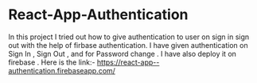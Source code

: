 # React-App-Authentication

In this project I tried out how to give authentication to user on sign in sign out with the help of firbase authentication.
I have given authentication on Sign In , Sign Out , and for Password change .
I have also deploy it on firebase . 
Here is the link:- https://react-app--authentication.firebaseapp.com/
